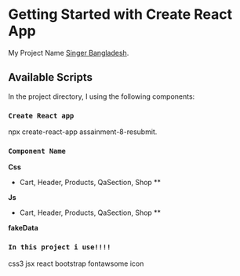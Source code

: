 # Getting Started with Create React App

My Project Name [Singer Bangladesh](https://assainment-8-resubmit.netlify.app/).

## Available Scripts

In the project directory, I using the following components:

### `Create React app`

npx create-react-app assainment-8-resubmit.

### `Component Name`

**Css**
- Cart, Header, Products, QaSection, Shop **
   
**Js**
- Cart, Header, Products, QaSection, Shop **

**fakeData**

### `In this project i use!!!!`

css3
jsx
react
bootstrap
fontawsome icon
